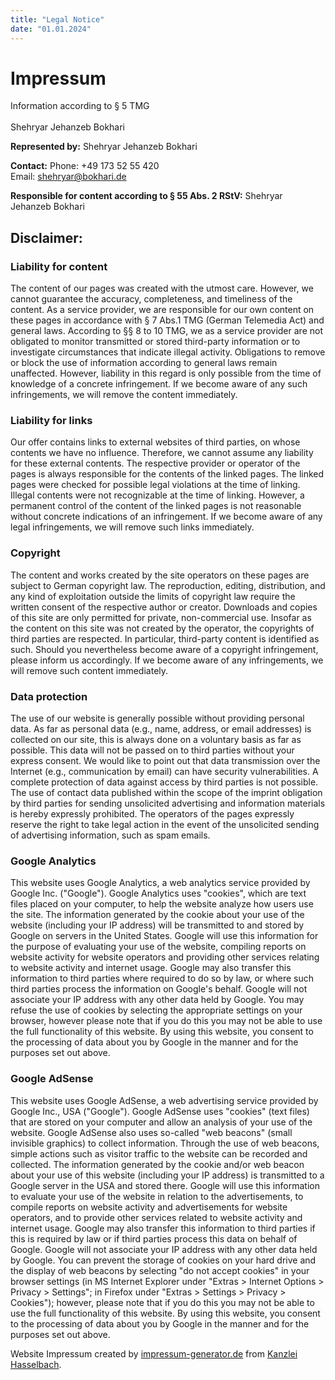 ```yaml
---
title: "Legal Notice"
date: "01.01.2024"
---
```


# Impressum

Information according to § 5 TMG <br>
<br>
Shehryar Jehanzeb Bokhari <br>

<!-- Zum Brommenhof 6 <br>
60594 Frankfurt am Main <br> -->

**Represented by:**
Shehryar Jehanzeb Bokhari

**Contact:**
Phone: +49 173 52 55 420 <br>
Email: [shehryar@bokhari.de](mailto:shehryar@bokhari.de) <br>

**Responsible for content according to § 55 Abs. 2 RStV:**
Shehryar Jehanzeb Bokhari <br>

<!-- Zum Brommenhof 6 <br>
60594 Frankfurt am Main <br> -->

## Disclaimer:

### Liability for content

The content of our pages was created with the utmost care. However, we cannot guarantee the accuracy, completeness, and timeliness of the content. As a service provider, we are responsible for our own content on these pages in accordance with § 7 Abs.1 TMG (German Telemedia Act) and general laws. According to §§ 8 to 10 TMG, we as a service provider are not obligated to monitor transmitted or stored third-party information or to investigate circumstances that indicate illegal activity. Obligations to remove or block the use of information according to general laws remain unaffected. However, liability in this regard is only possible from the time of knowledge of a concrete infringement. If we become aware of any such infringements, we will remove the content immediately.

### Liability for links

Our offer contains links to external websites of third parties, on whose contents we have no influence. Therefore, we cannot assume any liability for these external contents. The respective provider or operator of the pages is always responsible for the contents of the linked pages. The linked pages were checked for possible legal violations at the time of linking. Illegal contents were not recognizable at the time of linking. However, a permanent control of the content of the linked pages is not reasonable without concrete indications of an infringement. If we become aware of any legal infringements, we will remove such links immediately.

### Copyright

The content and works created by the site operators on these pages are subject to German copyright law. The reproduction, editing, distribution, and any kind of exploitation outside the limits of copyright law require the written consent of the respective author or creator. Downloads and copies of this site are only permitted for private, non-commercial use. Insofar as the content on this site was not created by the operator, the copyrights of third parties are respected. In particular, third-party content is identified as such. Should you nevertheless become aware of a copyright infringement, please inform us accordingly. If we become aware of any infringements, we will remove such content immediately.

### Data protection

The use of our website is generally possible without providing personal data. As far as personal data (e.g., name, address, or email addresses) is collected on our site, this is always done on a voluntary basis as far as possible. This data will not be passed on to third parties without your express consent. We would like to point out that data transmission over the Internet (e.g., communication by email) can have security vulnerabilities. A complete protection of data against access by third parties is not possible. The use of contact data published within the scope of the imprint obligation by third parties for sending unsolicited advertising and information materials is hereby expressly prohibited. The operators of the pages expressly reserve the right to take legal action in the event of the unsolicited sending of advertising information, such as spam emails.

### Google Analytics

This website uses Google Analytics, a web analytics service provided by Google Inc. ("Google"). Google Analytics uses "cookies", which are text files placed on your computer, to help the website analyze how users use the site. The information generated by the cookie about your use of the website (including your IP address) will be transmitted to and stored by Google on servers in the United States. Google will use this information for the purpose of evaluating your use of the website, compiling reports on website activity for website operators and providing other services relating to website activity and internet usage. Google may also transfer this information to third parties where required to do so by law, or where such third parties process the information on Google's behalf. Google will not associate your IP address with any other data held by Google. You may refuse the use of cookies by selecting the appropriate settings on your browser, however please note that if you do this you may not be able to use the full functionality of this website. By using this website, you consent to the processing of data about you by Google in the manner and for the purposes set out above.

### Google AdSense

This website uses Google AdSense, a web advertising service provided by Google Inc., USA ("Google"). Google AdSense uses "cookies" (text files) that are stored on your computer and allow an analysis of your use of the website. Google AdSense also uses so-called "web beacons" (small invisible graphics) to collect information. Through the use of web beacons, simple actions such as visitor traffic to the website can be recorded and collected. The information generated by the cookie and/or web beacon about your use of this website (including your IP address) is transmitted to a Google server in the USA and stored there. Google will use this information to evaluate your use of the website in relation to the advertisements, to compile reports on website activity and advertisements for website operators, and to provide other services related to website activity and internet usage. Google may also transfer this information to third parties if this is required by law or if third parties process this data on behalf of Google. Google will not associate your IP address with any other data held by Google. You can prevent the storage of cookies on your hard drive and the display of web beacons by selecting "do not accept cookies" in your browser settings (in MS Internet Explorer under "Extras > Internet Options > Privacy > Settings"; in Firefox under "Extras > Settings > Privacy > Cookies"); however, please note that if you do this you may not be able to use the full functionality of this website. By using this website, you consent to the processing of data about you by Google in the manner and for the purposes set out above.

Website Impressum created by [impressum-generator.de](https://www.impressum-generator.de) from [Kanzlei Hasselbach](https://www.kanzlei-hasselbach.de/).
